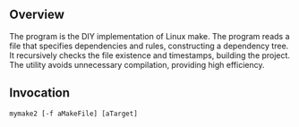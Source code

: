 ## Overview
The program is the DIY implementation of Linux make.
The program reads a file that specifies dependencies and rules, constructing a dependency tree. 
It recursively checks the file existence and timestamps, building the project.
The utility avoids unnecessary compilation, providing high efficiency.

## Invocation
`mymake2 [-f aMakeFile] [aTarget]`
